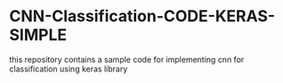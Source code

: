 # CNN-Classification-CODE-KERAS-SIMPLE
this repository contains a sample code for implementing cnn for classification using keras library
